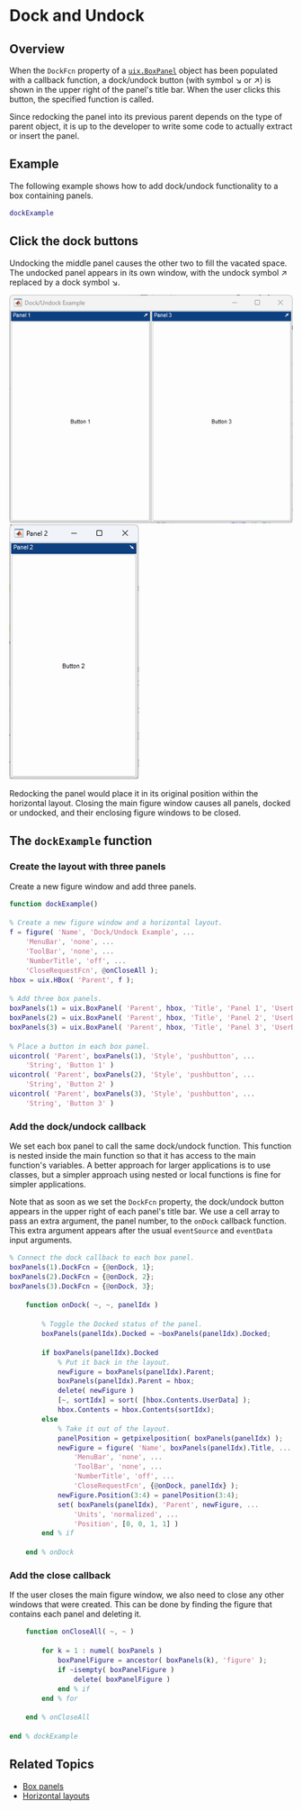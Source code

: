 # Dock and Undock

## Overview

When the `DockFcn` property of a [`uix.BoxPanel`](uixBoxPanel.md) object has been populated with a callback function, a dock/undock button (with symbol :arrow_lower_right: or :arrow_upper_right:) is shown in the upper right of the panel's title bar. When the user clicks this button, the specified function is called.


Since redocking the panel into its previous parent depends on the type of parent object, it is up to the developer to write some code to actually extract or insert the panel.

## Example

The following example shows how to add dock/undock functionality to a box containing panels.

```matlab
dockExample
```

## Click the dock buttons

Undocking the middle panel causes the other two to fill the vacated space. The undocked panel appears in its own window, with the undock symbol :arrow_upper_right: replaced by a dock symbol :arrow_lower_right:.


![Panels 1 and 3 side-by-side](Images/DockAndUndock01.png "Panels 1 and 3 side-by-side")![Panel 2 in a separate figure](Images/DockAndUndock02.png "Panel 2 in a separate figure")


Redocking the panel would place it in its original position within the horizontal layout. Closing the main figure window causes all panels, docked or undocked, and their enclosing figure windows to be closed.

## The `dockExample` function

### Create the layout with three panels

Create a new figure window and add three panels.


```matlab
function dockExample()

% Create a new figure window and a horizontal layout.
f = figure( 'Name', 'Dock/Undock Example', ...
    'MenuBar', 'none', ...
    'ToolBar', 'none', ...
    'NumberTitle', 'off', ...
    'CloseRequestFcn', @onCloseAll );
hbox = uix.HBox( 'Parent', f );

% Add three box panels.
boxPanels(1) = uix.BoxPanel( 'Parent', hbox, 'Title', 'Panel 1', 'UserData', 1 );
boxPanels(2) = uix.BoxPanel( 'Parent', hbox, 'Title', 'Panel 2', 'UserData', 2 );
boxPanels(3) = uix.BoxPanel( 'Parent', hbox, 'Title', 'Panel 3', 'UserData', 3 );

% Place a button in each box panel.
uicontrol( 'Parent', boxPanels(1), 'Style', 'pushbutton', ...
    'String', 'Button 1' )
uicontrol( 'Parent', boxPanels(2), 'Style', 'pushbutton', ...
    'String', 'Button 2' )
uicontrol( 'Parent', boxPanels(3), 'Style', 'pushbutton', ...
    'String', 'Button 3' ) 
```

### Add the dock/undock callback

We set each box panel to call the same dock/undock function. This function is nested inside the main function so that it has access to the main function's variables. A better approach for larger applications is to use classes, but a simpler approach using nested or local functions is fine for simpler applications.


Note that as soon as we set the `DockFcn` property, the dock/undock button appears in the upper right of each panel's title bar. We use a cell array to pass an extra argument, the panel number, to the `onDock` callback function. This extra argument appears after the usual `eventSource` and `eventData` input arguments.

```matlab
% Connect the dock callback to each box panel.
boxPanels(1).DockFcn = {@onDock, 1};
boxPanels(2).DockFcn = {@onDock, 2};
boxPanels(3).DockFcn = {@onDock, 3};

    function onDock( ~, ~, panelIdx )

        % Toggle the Docked status of the panel.
        boxPanels(panelIdx).Docked = ~boxPanels(panelIdx).Docked;

        if boxPanels(panelIdx).Docked
            % Put it back in the layout.
            newFigure = boxPanels(panelIdx).Parent;
            boxPanels(panelIdx).Parent = hbox;
            delete( newFigure )
            [~, sortIdx] = sort( [hbox.Contents.UserData] );
            hbox.Contents = hbox.Contents(sortIdx);
        else
            % Take it out of the layout.
            panelPosition = getpixelposition( boxPanels(panelIdx) );
            newFigure = figure( 'Name', boxPanels(panelIdx).Title, ...
                'MenuBar', 'none', ...
                'ToolBar', 'none', ...
                'NumberTitle', 'off', ...
                'CloseRequestFcn', {@onDock, panelIdx} );
            newFigure.Position(3:4) = panelPosition(3:4);
            set( boxPanels(panelIdx), 'Parent', newFigure, ...
                'Units', 'normalized', ...
                'Position', [0, 0, 1, 1] )
        end % if

    end % onDock 
```

### Add the close callback

If the user closes the main figure window, we also need to close any other windows that were created. This can be done by finding the figure that contains each panel and deleting it.

```matlab
    function onCloseAll( ~, ~ )

        for k = 1 : numel( boxPanels )
            boxPanelFigure = ancestor( boxPanels(k), 'figure' );
            if ~isempty( boxPanelFigure )
                delete( boxPanelFigure )
            end % if
        end % for

    end % onCloseAll

end % dockExample 
```

## Related Topics

* [Box panels](uixBoxPanel.md)
* [Horizontal layouts](uixHBox.md)